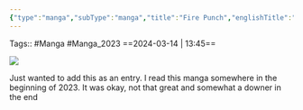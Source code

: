 ```yaml
---
{"type":"manga","subType":"manga","title":"Fire Punch","englishTitle":"Fire Punch","year":2016,"dataSource":"MALAPI Manga","url":"https://myanimelist.net/manga/98270/Fire_Punch","id":98270,"plot":"In a world ravaged by ice and snow, civilization is on the brink of collapse, thanks to the elusive Ice Witch. Fighting against the cold has brought out the worst in humanity, leading to cults, violence, and the persecution of the \\\"Blessed\"—those born with supernatural powers.\"","genres":["Action","Mystery","Supernatural"],"authors":["Fujimoto, Tatsuki"],"alternateTitles":["Fire Punch","ファイアパンチ","Fire Punch"],"chapters":83,"volumes":8,"onlineRating":7.9,"image":"https://cdn.myanimelist.net/images/manga/2/180430.jpg","released":true,"status":"Finished","publishedFrom":"4/18/2016","publishedTo":"1/1/2018","watched":true,"lastWatched":"","personalRating":0,"tags":["mediaDB/manga/light-novel"],"dg-publish":true,"rating":"⭐ 7","dateWatched":"2023-01-01","permalink":"/media-db/manga/fire-punch-2016/","dgPassFrontmatter":true,"noteIcon":"3","created":"2024-03-14T13:44:26.154+05:30","updated":"2024-03-17T12:42:06.883+05:30"}
---
```


Tags:: #Manga #Manga_2023 
==2024-03-14 | 13:45==

<img src="https://cdn.myanimelist.net/images/manga/2/180430.jpg">

Just wanted to add this as an entry. I read this manga somewhere in the beginning of 2023.
It was okay, not that great and somewhat a downer in the end